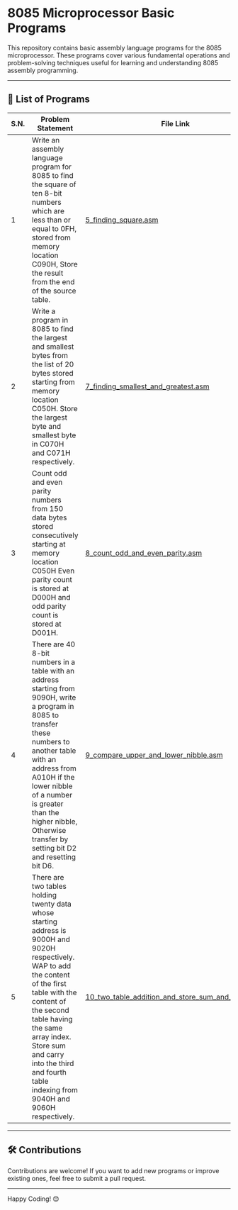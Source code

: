# 8085 Microprocessor Basic Programs

This repository contains basic assembly language programs for the 8085 microprocessor. These programs cover various fundamental operations and problem-solving techniques useful for learning and understanding 8085 assembly programming.

---

## 📂 List of Programs  

| S.N.  | Problem Statement | File Link |
|----|------------------|-----------|
| 1  | Write an assembly language program for 8085 to find the square of ten 8-bit numbers which are less than or equal to 0FH, stored from memory location C090H, Store the result from the end of the source table. | [5_finding_square.asm](5_finding_square.asm) |
| 2  | Write a program in 8085 to find the largest and smallest bytes from the list of 20 bytes stored starting from memory location C050H. Store the largest byte and smallest byte in C070H and C071H respectively. | [7_finding_smallest_and_greatest.asm](7_finding_smallest_and_greatest.asm) |
| 3  | Count odd and even parity numbers from 150 data bytes stored consecutively starting at memory location C050H Even parity count is stored at D000H and odd parity count is stored at D001H. | [8_count_odd_and_even_parity.asm](8_count_odd_and_even_parity.asm) |
| 4  | There are 40 8-bit numbers in a table with an address starting from 9090H, write a program in 8085 to transfer these numbers to another table with an address from A010H if the lower nibble of a number is greater than the higher nibble, Otherwise transfer by setting bit D2 and resetting bit D6. | [9_compare_upper_and_lower_nibble.asm](9_compare_upper_and_lower_nibble_and_table_transfer.asm) |
| 5  | There are two tables holding twenty data whose starting address is 9000H and 9020H respectively. WAP to add the content of the first table with the content of the second table having the same array index. Store sum and carry into the third and fourth table indexing from 9040H and 9060H respectively. | [10_two_table_addition_and_store_sum_and_carry.asm](10_two_table_addition_and_store_sum_and_carry_in_table.asm) |

---

## 🛠️ Contributions
Contributions are welcome! If you want to add new programs or improve existing ones, feel free to submit a pull request.

---
Happy Coding! 😊
